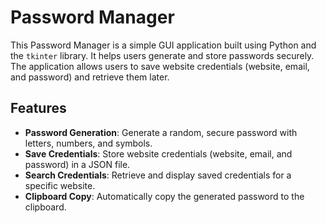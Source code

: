 # Password Manager

This Password Manager is a simple GUI application built using Python and the `tkinter` library. It helps users generate and store passwords securely. The application allows users to save website credentials (website, email, and password) and retrieve them later.

## Features

- **Password Generation**: Generate a random, secure password with letters, numbers, and symbols.
- **Save Credentials**: Store website credentials (website, email, and password) in a JSON file.
- **Search Credentials**: Retrieve and display saved credentials for a specific website.
- **Clipboard Copy**: Automatically copy the generated password to the clipboard.